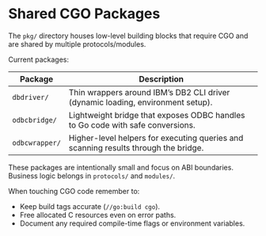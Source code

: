 # Shared CGO Packages

The `pkg/` directory houses low-level building blocks that require CGO and are shared by multiple protocols/modules.

Current packages:

| Package | Description |
|---------|-------------|
| `dbdriver/` | Thin wrappers around IBM’s DB2 CLI driver (dynamic loading, environment setup). |
| `odbcbridge/` | Lightweight bridge that exposes ODBC handles to Go code with safe conversions. |
| `odbcwrapper/` | Higher-level helpers for executing queries and scanning results through the bridge. |

These packages are intentionally small and focus on ABI boundaries. Business logic belongs in `protocols/` and `modules/`.

When touching CGO code remember to:

- Keep build tags accurate (`//go:build cgo`).
- Free allocated C resources even on error paths.
- Document any required compile-time flags or environment variables.
